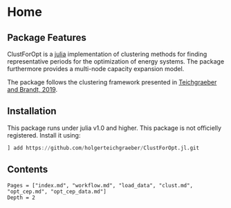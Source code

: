# Home
## Package Features
ClustForOpt is a [julia](http://www.juliaopt.com) implementation of clustering methods for finding representative periods for the optimization of energy systems. The package furthermore provides a multi-node capacity expansion model.

The package follows the clustering framework presented in [Teichgraeber and Brandt, 2019](http://www.optimization-online.org/DB_HTML/2018/09/6814.html).

## Installation
This package runs under julia v1.0 and higher.
This package is not officielly registered. Install it using:

```julia
] add https://github.com/holgerteichgraeber/ClustForOpt.jl.git
```

## Contents
```@contents
Pages = ["index.md", "workflow.md", "load_data", "clust.md", "opt_cep.md", "opt_cep_data.md"]
Depth = 2
```
